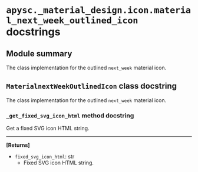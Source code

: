 # `apysc._material_design.icon.material_next_week_outlined_icon` docstrings

## Module summary

The class implementation for the outlined `next_week` material icon.

## `MaterialnextWeekOutlinedIcon` class docstring

The class implementation for the outlined `next_week` material icon.

### `_get_fixed_svg_icon_html` method docstring

Get a fixed SVG icon HTML string.<hr>

**[Returns]**

- `fixed_svg_icon_html`: str
  - Fixed SVG icon HTML string.